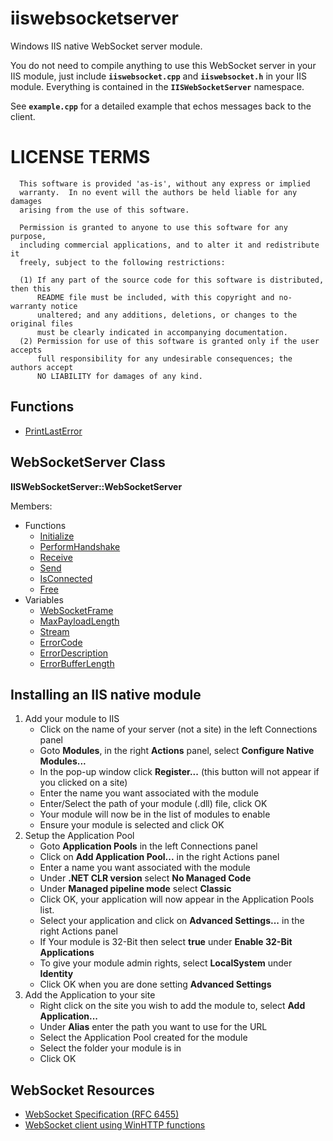 # iiswebsocketserver
Windows IIS native WebSocket server module.

You do not need to compile anything to use this WebSocket server in your IIS module, just include **`iiswebsocket.cpp`** and **`iiswebsocket.h`** in your IIS module. Everything is contained in the **`IISWebSocketServer`** namespace.

See **`example.cpp`** for a detailed example that echos messages back to the client.

LICENSE TERMS
=============
```
  This software is provided 'as-is', without any express or implied
  warranty.  In no event will the authors be held liable for any damages
  arising from the use of this software.
  
  Permission is granted to anyone to use this software for any purpose,
  including commercial applications, and to alter it and redistribute it
  freely, subject to the following restrictions:
  
  (1) If any part of the source code for this software is distributed, then this
      README file must be included, with this copyright and no-warranty notice
      unaltered; and any additions, deletions, or changes to the original files
      must be clearly indicated in accompanying documentation.
  (2) Permission for use of this software is granted only if the user accepts
      full responsibility for any undesirable consequences; the authors accept
      NO LIABILITY for damages of any kind.
```

## Functions

- [PrintLastError](docs/PrintLastError.md)

## WebSocketServer Class

**IISWebSocketServer::WebSocketServer**

Members:
- Functions
  - [Initialize](docs/WebSocketServer/Initialize.md)
  - [PerformHandshake](docs/WebSocketServer/PerformHandshake.md)
  - [Receive](docs/WebSocketServer/Receive.md)
  - [Send](docs/WebSocketServer/Send.md)
  - [IsConnected](docs/WebSocketServer/IsConnected.md)
  - [Free](docs/WebSocketServer/Free.md)
- Variables
  - [WebSocketFrame](docs/WebSocketServer/WebSocketFrame.md)
  - [MaxPayloadLength](docs/WebSocketServer/MaxPayloadLength.md)
  - [Stream](docs/WebSocketServer/Stream.md)
  - [ErrorCode](docs/WebSocketServer/ErrorCode.md)
  - [ErrorDescription](docs/WebSocketServer/ErrorDescription.md)
  - [ErrorBufferLength](docs/WebSocketServer/ErrorBufferLength.md)

## Installing an IIS native module

1. Add your module to IIS
   - Click on the name of your server (not a site) in the left Connections panel
   - Goto **Modules**, in the right **Actions** panel, select **Configure Native Modules...**
   - In the pop-up window click **Register...** (this button will not appear if you clicked on a site)
   - Enter the name you want associated with the module
   - Enter/Select the path of your module (.dll) file, click OK
   - Your module will now be in the list of modules to enable
   - Ensure your module is selected and click OK
2. Setup the Application Pool
   - Goto **Application Pools** in the left Connections panel
   - Click on **Add Application Pool...** in the right Actions panel
   - Enter a name you want associated with the module
   - Under **.NET CLR version** select **No Managed Code**
   - Under **Managed pipeline mode** select **Classic**
   - Click OK, your application will now appear in the Application Pools list.
   - Select your application and click on **Advanced Settings...** in the right Actions panel
   - If Your module is 32-Bit then select **true** under **Enable 32-Bit Applications**
   - To give your module admin rights, select **LocalSystem** under **Identity**
   - Click OK when you are done setting **Advanced Settings**
3. Add the Application to your site
   - Right click on the site you wish to add the module to, select **Add Application...**
   - Under **Alias** enter the path you want to use for the URL
   - Select the Application Pool created for the module
   - Select the folder your module is in
   - Click OK

## WebSocket Resources

- [WebSocket Specification (RFC 6455)](https://www.rfc-editor.org/rfc/rfc6455)
- [WebSocket client using WinHTTP functions](https://github.com/sullewarehouse/WinHttpWebSocketClient)
